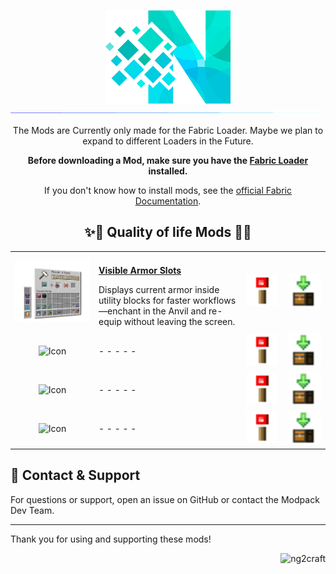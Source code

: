 <p align="center">
    <img src="https://github.com/NG2Craft/.github/blob/main/icons/ng2craft-logo.png" alt="N Logo" style="width:200; height:auto;">
    <img src="https://github.com/quentintyr/quentintyr/blob/main/images/divider.gif">
</p>


<p align="center">
   The Mods are Currently only made for the Fabric Loader. Maybe we plan to expand to different Loaders in the Future.
</p>
<p align="center">
  <b>Before downloading a Mod, make sure you have the <a href="https://fabricmc.net/">Fabric Loader</a> installed.</b>
</p>
<p align="center">
  If you don't know how to install mods, see the <a href="https://docs.fabricmc.net/players/installing-mods">official Fabric Documentation</a>.
</p>

<h2 align="center">✨🧩 Quality of life Mods 🧩✨</h2>


<table>
<!---
Visible Armor Slots
-->
  <tr>
    <td align="center" width="120">
      <img 
        title="Visible Armor Slots"
        alt="Icon"
        src="https://github.com/NG2Craft/.github/blob/main/icons/visible-icon-slots.png"
        width="120"
        height="120"
        style="object-fit: contain;"
      >
    </td>
    <td>
      <p align="left"><a href="https://github.com/NG2Craft/visible-armor-slots"><strong>Visible Armor Slots</strong></a></p>
      Displays current armor inside utility blocks for faster workflows—enchant in the Anvil and re-equip without leaving the screen.
    </td>
    <td width="54" align="center">
      <a href="">
        <img title="Mod Description" alt="Info" src="https://github.com/NG2Craft/.github/blob/main/icons/info-icon.png" width="50" height="50" style="object-fit: contain;">
      </a>
    </td>
    <td width="54" align="center">
      <a href="">
        <img title="Download the Mod" alt="Download" src="https://github.com/NG2Craft/.github/blob/main/icons/download-icon.png" width="54" height="54" style="object-fit: contain;">
      </a>
    </td>
  </tr>

<!---
Mod Name
-->

  <tr>
    <td align="center" width="120">
      <img
        alt="Icon"
        src=""
        width="120"
        height="120"
        style="object-fit: contain;"
      >
    </td>
    <td>
      - - - - - 
    </td>
    <td width="54" align="center">
      <a href="">
        <img title="Mod Description" alt="Info" src="https://github.com/NG2Craft/.github/blob/main/icons/info-icon.png" width="50" height="50" style="object-fit: contain;">
      </a>
    </td>
    <td width="54" align="center">
      <a href="">
        <img title="Download the Mod" alt="Download" src="https://github.com/NG2Craft/.github/blob/main/icons/download-icon.png" width="54" height="54" style="object-fit: contain;">
      </a>
    </td>
  </tr>

<!---
Mod Name
-->

  <tr>
    <td align="center" width="120">
      <img
        alt="Icon"
        src=""
        width="120"
        height="120"
        style="object-fit: contain;"
      >
    </td>
    <td>
      - - - - - 
    </td>
    <td width="54" align="center">
      <a href="">
        <img title="Mod Description" alt="Info" src="https://github.com/NG2Craft/.github/blob/main/icons/info-icon.png" width="50" height="50" style="object-fit: contain;">
      </a>
    </td>
    <td width="54" align="center">
      <a href="">
        <img title="Download the Mod" alt="Download" src="https://github.com/NG2Craft/.github/blob/main/icons/download-icon.png" width="54" height="54" style="object-fit: contain;">
      </a>
    </td>
  </tr>

<!---
Mod Name
-->

  <tr>
    <td align="center" width="120">
      <img
        alt="Icon"
        src=""
        width="120"
        height="120"
        style="object-fit: contain;"
      >
    </td>
    <td>
      - - - - - 
    </td>
    <td width="54" align="center">
      <a href="">
        <img title="Mod Description" alt="Info" src="https://github.com/NG2Craft/.github/blob/main/icons/info-icon.png" width="50" height="50" style="object-fit: contain;">
      </a>
    </td>
    <td width="54" align="center">
      <a href="">
        <img title="Download the Mod" alt="Download" src="https://github.com/NG2Craft/.github/blob/main/icons/download-icon.png" width="54" height="54" style="object-fit: contain;">
      </a>
    </td>
  </tr>
</table>


## 💬 Contact & Support
For questions or support, open an issue on GitHub or contact the Modpack Dev Team.

---
Thank you for using and supporting these mods!
<p align="right"> <img src="https://komarev.com/ghpvc/?username=ng2craft&label=Page%20Visits&color=0e75b6&style=flat" alt="ng2craft" /> </p>
